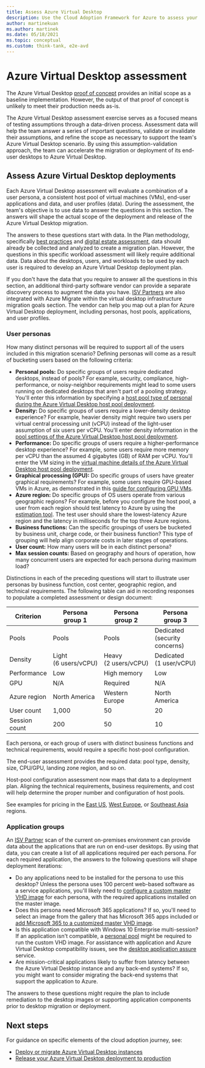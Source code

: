 ```yaml
---
title: Assess Azure Virtual Desktop
description: Use the Cloud Adoption Framework for Azure to assess your Azure Virtual Desktop migration scenario using best practices that accelerate the migration or deployment process.
author: martinekuan
ms.author: martinek
ms.date: 05/18/2021
ms.topic: conceptual
ms.custom: think-tank, e2e-avd
---
```


# Azure Virtual Desktop assessment

The Azure Virtual Desktop [proof of concept](./proof-of-concept.md) provides an initial scope as a baseline implementation. However, the output of that proof of concept is unlikely to meet their production needs as-is.

The Azure Virtual Desktop assessment exercise serves as a focused means of testing assumptions through a data-driven process. Assessment data will help the team answer a series of important questions, validate or invalidate their assumptions, and refine the scope as necessary to support the team's Azure Virtual Desktop scenario. By using this assumption-validation approach, the team can accelerate the migration or deployment of its end-user desktops to Azure Virtual Desktop.

## Assess Azure Virtual Desktop deployments

Each Azure Virtual Desktop assessment will evaluate a combination of a user persona, a consistent host pool of virtual machines (VMs), end-user applications and data, and user profiles (data). During the assessment, the team's objective is to use data to answer the questions in this section. The answers will shape the actual scope of the deployment and release of the Azure Virtual Desktop migration.

The answers to these questions start with data. In the Plan methodology, specifically [best practices](../../migrate/assess/index.md) and [digital estate assessment](../../digital-estate/index.md), data should already be collected and analyzed to create a migration plan. However, the questions in this specific workload assessment will likely require additional data. Data about the desktops, users, and workloads to be used by each user is required to develop an Azure Virtual Desktop deployment plan.

If you don't have the data that you require to answer all the questions in this section, an additional third-party software vendor can provide a separate discovery process to augment the data you have. [ISV Partners](/azure/migrate/migrate-services-overview#isv-integration) are also integrated with Azure Migrate within the virtual desktop infrastructure migration goals section. The vendor can help you map out a plan for Azure Virtual Desktop deployment, including personas, host pools, applications, and user profiles.

### User personas

How many distinct personas will be required to support all of the users included in this migration scenario? Defining personas will come as a result of bucketing users based on the following criteria:

- **Personal pools:** Do specific groups of users require dedicated desktops, instead of pools? For example, security, compliance, high-performance, or noisy-neighbor requirements might lead to some users running on dedicated desktops that aren't part of a pooling strategy. You'll enter this information by specifying a [host pool type of personal during the Azure Virtual Desktop host pool deployment](/azure/virtual-desktop/create-host-pools-azure-marketplace#begin-the-host-pool-setup-process).
- **Density:** Do specific groups of users require a lower-density desktop experience? For example, heavier density might require two users per virtual central processing unit (vCPU) instead of the light-user assumption of six users per vCPU. You'll enter density information in the [pool settings of the Azure Virtual Desktop host pool deployment](/azure/virtual-desktop/create-host-pools-azure-marketplace#begin-the-host-pool-setup-process).
- **Performance:** Do specific groups of users require a higher-performance desktop experience? For example, some users require more memory per vCPU than the assumed 4&nbsp;gigabytes (GB) of RAM per vCPU. You'll enter the VM sizing in the [virtual machine details of the Azure Virtual Desktop host pool deployment](/azure/virtual-desktop/create-host-pools-azure-marketplace#virtual-machine-details).
- **Graphical processing (GPU):** Do specific groups of users have greater graphical requirements? For example, some users require GPU-based VMs in Azure, as demonstrated in this [guide for configuring GPU VMs](/azure/virtual-desktop/configure-vm-gpu).
- **Azure region:** Do specific groups of OS users operate from various geographic regions? For example, before you configure the host pool, a user from each region should test latency to Azure by using the [estimation tool](https://azure.microsoft.com/services/virtual-desktop/assessment/#estimation-tool). The test user should share the lowest-latency Azure region and the latency in milliseconds for the top three Azure regions.
- **Business functions:** Can the specific groupings of users be bucketed by business unit, charge code, or their business function? This type of grouping will help align corporate costs in later stages of operations.
- **User count:** How many users will be in each distinct persona?
- **Max session counts:** Based on geography and hours of operation, how many concurrent users are expected for each persona during maximum load?

Distinctions in each of the preceding questions will start to illustrate user personas by business function, cost center, geographic region, and technical requirements. The following table can aid in recording responses to populate a completed assessment or design document:

| Criterion | Persona group&nbsp;1 | Persona group&nbsp;2 | Persona group&nbsp;3 |
|---------|---------|---------|---------|
| Pools | Pools | Pools | Dedicated (security concerns) |
| Density | Light (6&nbsp;users/vCPU) | Heavy (2&nbsp;users/vCPU) | Dedicated (1&nbsp;user/vCPU) |
| Performance | Low | High memory | Low |
| GPU | N/A | Required | N/A |
| Azure region | North America | Western Europe | North America |
| User count | 1,000 | 50 | 20 |
| Session count | 200 | 50 | 10 |

Each persona, or each group of users with distinct business functions and technical requirements, would require a specific host-pool configuration.

The end-user assessment provides the required data: pool type, density, size, CPU/GPU, landing zone region, and so on.

Host-pool configuration assessment now maps that data to a deployment plan. Aligning the technical requirements, business requirements, and cost will help determine the proper number and configuration of host pools.

See examples for pricing in the [East US](https://azure.com/e/448606254c9a44f88798892bb8e0ef3c), [West Europe](https://azure.com/e/61a376d5f5a641e8ac31d1884ade9e55), or [Southeast Asia](https://azure.com/e/7cf555068922461587d0aa99a476f926) regions.

### Application groups

An [ISV Partner](/azure/migrate/migrate-services-overview#isv-integration) scan of the current on-premises environment can provide data about the applications that are run on end-user desktops. By using that data, you can create a list of all applications required per each persona. For each required application, the answers to the following questions will shape deployment iterations:

- Do any applications need to be installed for the persona to use this desktop? Unless the persona uses 100 percent web-based software as a service applications, you'll likely need to [configure a custom master VHD image](/azure/virtual-desktop/set-up-customize-master-image) for each persona, with the required applications installed on the master image.
- Does this persona need Microsoft 365 applications? If so, you'll need to select an image from the gallery that has Microsoft 365 apps included or [add Microsoft 365 to a customized master VHD image](/azure/virtual-desktop/install-office-on-wvd-master-image).
- Is this application compatible with Windows&nbsp;10 Enterprise multi-session? If an application isn't compatible, a [personal pool](/azure/virtual-desktop/configure-host-pool-personal-desktop-assignment-type) might be required to run the custom VHD image. For assistance with application and Azure Virtual Desktop compatibility issues, see the [desktop application assure](/fasttrack/products-and-capabilities#app-assure) service.
- Are mission-critical applications likely to suffer from latency between the Azure Virtual Desktop instance and any back-end systems? If so, you might want to consider migrating the back-end systems that support the application to Azure.

The answers to these questions might require the plan to include remediation to the desktop images or supporting application components prior to desktop migration or deployment.

## Next steps

For guidance on specific elements of the cloud adoption journey, see:

- [Deploy or migrate Azure Virtual Desktop instances](./migrate-deploy.md)
- [Release your Azure Virtual Desktop deployment to production](./migrate-release.md)
